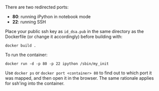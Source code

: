 There are two redirected ports:

* **80**: running iPython in notebook mode
* **22**: running SSH

Place your public ssh key as `id_dsa.pub` in the same directory as the Dockerfile (or change it accordingly) before building with:

`docker build .`

To run the container:

`docker run -d -p 80 -p 22 ipython /sbin/my_init`

Use `docker ps` or `docker port <container> 80` to find out to which port it was mapped, and then open it in the browser. The same rationale applies for ssh'ing into the container.
